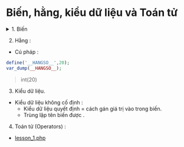 # Biến, hằng, kiểu dữ liệu và Toán tử

<details>
<summary>1. Biến</summary>

- Quy tắt đặt tên biến :
 - $name_Variable--number123 .
 - Sau ```$``` chỉ được chữ or ```_``` không được số .

```php

<?php
$variable = 1;

echo $variable;
var_dump($variable);
?>
```

```echo``` : in ra giá trị của biến.
```var_dump()``` : in ra giá trị của biến và cho biết kiểu dữ liệu __hay dùng cho debug__.

> Nếu $variable = '1' thì kiểu dữ liệu sẽ là String.


- Cấu trúc :
 - Snake Case : 
  - Cách 1 :```$bien_snake_case``` nối với nhau = ```_``` .
  - Cách 2 : ```$bienSnakeCase```.
 - CamelCase .


</details>

2. Hằng :

- Cú pháp :

```php
define('__HANGSO__',20);
var_dump(__HANGSO__);
```
> int(20)

3. Kiểu dữ liệu.

- Kiểu dữ liệu không cố định :
  - Kiểu dữ liệu quyết định = cách gán giá trị vào trong biến.
  - Trùng lập tên biến được .

4. Toán tử (Operators) :

- [lesson_1.php](basic/lesson-1.php)